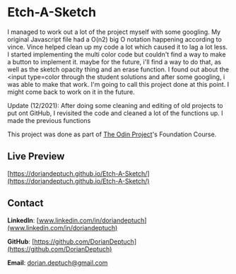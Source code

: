 # Etch-A-Sketch


I managed to work out a lot of the project myself with some googling. My original Javascript file had a O(n2) big O notation happening according to vince. Vince helped clean up my code a lot which caused it to lag a lot less. I started implementing the multi color code but couldn't find a way to make a button to implement it. maybe for the future, i'll find a way to do that, as well as the sketch opacity thing and an erase function. I found out about the <input type=color through the student solutions and after some googling, i was able to make that work. I'm going to call this project done at this point. I might come back to work on it in the future.
  
Update (12/2021): After doing some cleaning and editing of old projects to put ont GitHub, I revisited the code and cleaned a lot of the functions up. I made the previous functions

This project was done as part of [The Odin Project](https://www.theodinproject.com)'s Foundation Course.

## Live Preview
[https://doriandeptuch.github.io/Etch-A-Sketch/](https://doriandeptuch.github.io/Etch-A-Sketch/)

## Contact
**LinkedIn**: [www.linkedin.com/in/doriandeptuch](www.linkedin.com/in/doriandeptuch)

**GitHub**: [https://github.com/DorianDeptuch](https://github.com/DorianDeptuch)

**Email**: [dorian.deptuch@gmail.com](mailto:dorian.deptuch@gmail.com)
